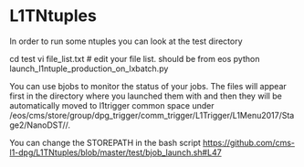 # L1TNtuples

In order to run some ntuples you can look at the test directory

cd test
vi file_list.txt # edit your file list. should be from eos
python launch_l1ntuple_production_on_lxbatch.py

You can use bjobs to monitor the status of your jobs.
The files will appear first in the directory where you launched them with and then they will be automatically moved to l1trigger common space under /eos/cms/store/group/dpg_trigger/comm_trigger/L1Trigger/L1Menu2017/Stage2/NanoDST/<your-user-name>/.

You can change the STOREPATH in the bash script https://github.com/cms-l1-dpg/L1TNtuples/blob/master/test/bjob_launch.sh#L47



